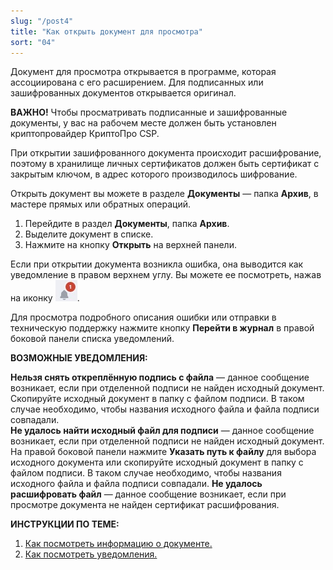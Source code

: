 ```yaml
---
slug: "/post4"
title: "Как открыть документ для просмотра"
sort: "04"
---
```



Документ для просмотра открывается в программе, которая ассоциирована с его расширением.
Для подписанных или зашифрованных документов открывается оригинал. 

**ВАЖНО!**  Чтобы просматривать подписанные и зашифрованные документы, у вас на рабочем месте должен быть установлен криптопровайдер КриптоПро CSP.

При открытии зашифрованного документа происходит расшифрование, поэтому в хранилище личных сертификатов должен быть сертификат с закрытым ключом, в адрес которого производилось шифрование.

Открыть документ вы можете в разделе **Документы** — папка **Архив**, в мастере прямых или обратных операций.

1. Перейдите в раздел **Документы**, папка **Архив**.
2. Выделите документ в списке.
3. Нажмите на кнопку **Открыть** на верхней панели.  

Если при открытии документа возникла ошибка, она выводится как уведомление в правом верхнем углу. Вы можете ее посмотреть, нажав на иконку ![notifications-button.jpg](./images/notifications-button.jpg "События").  

Для просмотра подробного описания ошибки или отправки в техническую поддержку нажмите кнопку **Перейти в журнал** в правой боковой панели списка уведомлений. 

**ВОЗМОЖНЫЕ УВЕДОМЛЕНИЯ:**

**Нельзя снять откреплённую подпись с файла** — данное сообщение возникает, если при отделенной подписи не найден исходный документ. Скопируйте исходный документ в папку с файлом подписи. В таком случае необходимо, чтобы названия исходного файла и файла подписи совпадали.  
**Не удалось найти исходный файл для подписи** — данное сообщение возникает, если при отделенной подписи не найден исходный документ. На правой боковой панели нажмите **Указать путь к файлу** для выбора исходного документа или скопируйте исходный документ в папку с файлом подписи. В таком случае необходимо, чтобы названия исходного файла и файла подписи совпадали. 
**Не удалось расшифровать файл** — данное сообщение возникает, если при просмотре документа не найден сертификат расшифрования.   


**ИНСТРУКЦИИ ПО ТЕМЕ:**  
1. [Как посмотреть информацию о документе.](https://docs.cryptoarm.ru/07-v3.2.9/004-documents/03-view-docs-info)  
2. [Как посмотреть уведомления.](https://docs.cryptoarm.ru/07-v3.2.9/007-cryptoarm/02-notifications)  
